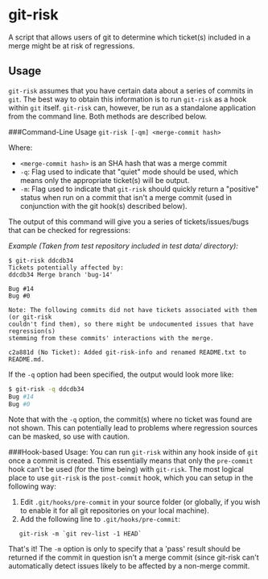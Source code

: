 git-risk
=====================

A script that allows users of git to determine which ticket(s) included in a merge might be at risk of regressions.

Usage
---------------------
`git-risk` assumes that you have certain data about a series of commits in
`git`. The best way to obtain this information is to run `git-risk` as a hook
within `git` itself. `git-risk` can, however, be run as a standalone application
from the command line. Both methods are described below.

###Command-Line Usage
`git-risk [-qm] <merge-commit hash>`

Where:
* `<merge-commit hash>` is an SHA hash that was a merge commit
* `-q`: Flag used to indicate that "quiet" mode should be used, which means only
        the appropriate ticket(s) will be output.
* `-m`: Flag used to indicate that `git-risk` should quickly return a "positive"
        status when run on a commit that isn't a merge commit (used in conjunction
        with the git hook(s) described below).

The output of this command will give you a series of tickets/issues/bugs that
can be checked for regressions:

_Example (Taken from test repository included in test data/ directory):_
```
$ git-risk ddcdb34
Tickets potentially affected by:
ddcdb34 Merge branch 'bug-14'

Bug #14
Bug #0

Note: The following commits did not have tickets associated with them (or git-risk
couldn't find them), so there might be undocumented issues that have regression(s)
stemming from these commits' interactions with the merge.

c2a881d (No Ticket): Added git-risk-info and renamed README.txt to README.md.
```

If the `-q` option had been specified, the output would look more like:
```bash
$ git-risk -q ddcdb34
Bug #14
Bug #0
```

Note that with the `-q` option, the commit(s) where no ticket was found are not
shown. This can potentially lead to problems where regression sources can be
masked, so use with caution.

###Hook-based Usage:
You can run `git-risk` within any hook inside of `git` once a commit is created.
This essentially means that only the `pre-commit` hook can't be used (for the
time being) with `git-risk`. The most logical place to use `git-risk` is the
`post-commit` hook, which you can setup in the following way:

1. Edit `.git/hooks/pre-commit` in your source folder (or globally, if you wish
   to enable it for all git repositories on your local machine).
2. Add the following line to `.git/hooks/pre-commit`:
```
   git-risk -m `git rev-list -1 HEAD`
```

That's it! The `-m` option is only to specify that a 'pass' result should be
returned if the commit in question isn't a merge commit (since git-risk can't
automatically detect issues likely to be affected by a non-merge commit.

